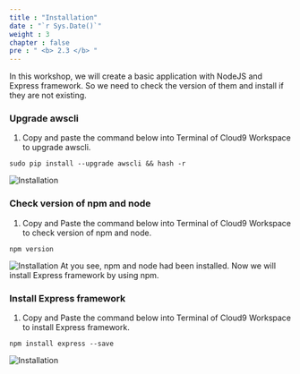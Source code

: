 ```yaml
---
title : "Installation"
date : "`r Sys.Date()`"
weight : 3
chapter : false
pre : " <b> 2.3 </b> "
---
```

In this workshop, we will create a basic application with NodeJS and Express framework. So we need to check the version of them and install if they are not existing.
### Upgrade awscli
1. Copy and paste the command below into Terminal of Cloud9 Workspace to upgrade awscli.
```
sudo pip install --upgrade awscli && hash -r
```
![Installation](../../images/2.prerequisites/2.3.installation/2.3.1.installation.png?pc=60pt)


### Check version of npm and node
1. Copy and Paste the command below into Terminal of Cloud9 Workspace to check version of npm and node.
```
npm version
```
![Installation](../../images/2.prerequisites/2.3.installation/2.3.2.installation.png?pc=60pt)
At you see, npm and node had been installed. Now we will install Express framework by using npm.

### Install Express framework
1. Copy and Paste the command below into Terminal of Cloud9 Workspace to install Express framework.
```
npm install express --save
```
![Installation](../../images/2.prerequisites/2.3.installation/2.3.3.installation.png?pc=60pt)
